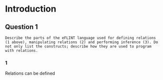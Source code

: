 <!-- Author: Reinier Spanjer, Bob, Jorrit Stutterheim -->
<!-- Group number: 10 -->
<!-- Student ID Jorrit: 13957899 -->
<!-- Study: Premaster software engineering -->
<!-- Course: Programmeer talen -->

# Introduction

## Question 1

```Text
Describe the parts of the eFLINT language used for defining relations (1 above), manipulating relations (2) and performing inference (3). Do not only list the constructs; describe how they are used to program with relations.
```

### 1

Relations can be defined
